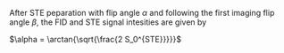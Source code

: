 After STE peparation with flip angle $\alpha$ and following the first imaging flip angle $\beta$, the FID and 
STE signal intesities  are given by 

$\alpha = \arctan{\sqrt{\frac{2 S_0^{STE}}}}}$